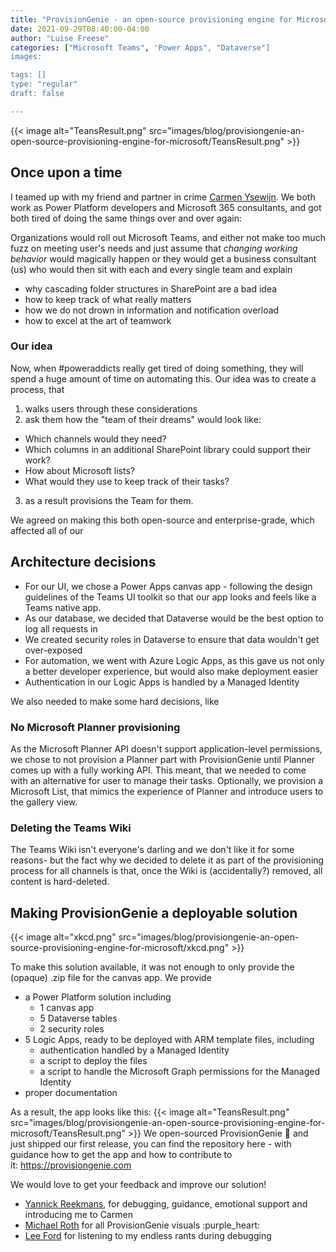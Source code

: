 ```yaml
---
title: "ProvisionGenie - an open-source provisioning engine for Microsoft Teams"
date: 2021-09-29T08:40:00-04:00
author: "Luise Freese"
categories: ["Microsoft Teams", 'Power Apps", "Dataverse"]
images:

tags: []
type: "regular"
draft: false

---
```


{{< image alt="TeansResult.png" src="images/blog/provisiongenie-an-open-source-provisioning-engine-for-microsoft/TeansResult.png" >}}

## Once upon a time

I teamed up with my friend and partner in crime [Carmen
Ysewijn](https://twitter.com/CarmenYsewijn "https://twitter.com/CarmenYsewijn").
We both work as Power Platform developers and Microsoft 365 consultants,
and got both tired of doing the same things over and over again:

Organizations would roll out Microsoft Teams, and either not make too
much fuzz on meeting user's needs and just assume that *changing
working behavior* would magically happen or they would get a business
consultant (us) who would then sit with each and every single team and
explain

-   why cascading folder structures in SharePoint are a bad idea
-   how to keep track of what really matters
-   how we do not drown in information and notification overload
-   how to excel at the art of teamwork
  
### Our idea

Now, when #poweraddicts really get tired of doing something, they will
spend a huge amount of time on automating this. Our idea was to create a
process, that

1.  walks users through these considerations
2.  ask them how the \"team of their dreams\" would look like:

-   Which channels would they need?
-   Which columns in an additional SharePoint library could support
    their work?
-   How about Microsoft lists?
-   What would they use to keep track of their tasks?

3.  as a result provisions the Team for them.

We agreed on making this both open-source and enterprise-grade, which
affected all of our

## Architecture decisions

-   For our UI, we chose a Power Apps canvas app - following the design
    guidelines of the Teams UI toolkit so that our app looks and feels
    like a Teams native app.
-   As our database, we decided that Dataverse would be the best option
    to log all requests in
-   We created security roles in Dataverse to ensure that data wouldn't
    get over-exposed
-   For automation, we went with Azure Logic Apps, as this gave us not
    only a better developer experience, but would also make deployment
    easier
-   Authentication in our Logic Apps is handled by a Managed Identity

We also needed to make some hard decisions, like

### No Microsoft Planner provisioning 
As the Microsoft Planner API doesn't support application-level
permissions, we chose to not provision a Planner part with
ProvisionGenie until Planner comes up with a fully working API. This
meant, that we needed to come with an alternative for user to manage
their tasks. Optionally, we provision a Microsoft List, that mimics the
experience of Planner and introduce users to the gallery view.

### Deleting the Teams Wiki

The Teams Wiki isn't everyone's darling and we don't like it for some
reasons- but the fact why we decided to delete it as part of the
provisioning process for all channels is that, once the Wiki is
(accidentally?) removed, all content is hard-deleted.

## Making ProvisionGenie a deployable solution 

{{< image alt="xkcd.png" src="images/blog/provisiongenie-an-open-source-provisioning-engine-for-microsoft/xkcd.png" >}}

To make this solution available, it was not enough to only provide the
(opaque) .zip file for the canvas app. We provide

-   a Power Platform solution including
    -   1 canvas app
    -   5 Dataverse tables
    -   2 security roles
-   5 Logic Apps, ready to be deployed with ARM template files,
    including
    -   authentication handled by a Managed Identity
    -   a script to deploy the files
    -   a script to handle the Microsoft Graph permissions for the
        Managed Identity
-   proper documentation

As a result, the app looks like this:
{{< image alt="TeansResult.png" src="images/blog/provisiongenie-an-open-source-provisioning-engine-for-microsoft/TeansResult.png" >}}
We open-sourced ProvisionGenie 🧞 and just shipped our first release,
you can find the repository here - with guidance how to get the app and
how to contribute to
it: <https://provisiongenie.com>


We would love to get your feedback and improve our
solution!
-   [Yannick
    Reekmans](https://twitter.com/YannickReekmans "https://twitter.com/YannickReekmans"),
    for debugging, guidance, emotional support and introducing me to
    Carmen
-   [Michael
    Roth](https://twitter.com/MichaelRoth42 "https://twitter.com/MichaelRoth42") for
    all ProvisionGenie visuals :purple_heart:
-   [Lee
    Ford](https://twitter.com/lee_ford "https://twitter.com/lee_ford") for
    listening to my endless rants during debugging
